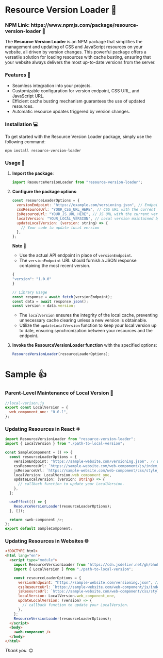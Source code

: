 <h1>Resource Version Loader 🔄</h1>

<h3>NPM Link: https://www.npmjs.com/package/resource-version-loader 🔗</h3>

The **Resource Version Loader** is an NPM package that simplifies the management and updating of CSS and JavaScript resources on your website, all driven by version changes. This powerful package offers a versatile solution for loading resources with cache busting, ensuring that your website always delivers the most up-to-date versions from the server.

<h3>Features 🌟</h3>

- Seamless integration into your projects.
- Customizable configuration for version endpoint, CSS URL, and JavaScript URL.
- Efficient cache busting mechanism guarantees the use of updated resources.
- Automatic resource updates triggered by version changes.

<h3>Installation 💻</h3>

To get started with the Resource Version Loader package, simply use the following command:

```
npm install resource-version-loader
```

<h3>Usage 🚀</h3>

1. **Import the package**:

   ```js
   import ResourceVersionLoader from "resource-version-loader";
   ```

2. **Configure the package options**:

   ```js
   const resourceLoaderOptions = {
     versionEndpoint: "https://example.com/versioning.json", // Endpoint to fetch the latest version
     cssResourceUrl: "YOUR_CSS_URL_HERE", // CSS URL with the current version
     jsResourceUrl: "YOUR_JS_URL_HERE", // JS URL with the current version
     localVersion: "YOUR_LOCAL_VERSION", // Local version maintained by parent
     updateLocalVersion: (version: string) => {
       // Your code to update local version
     },
   };
   ```

   **Note** 🌟

   - Use the actual API endpoint in place of `versionEndpoint`.
   - The `versionEndpoint` URL should furnish a JSON response containing the most recent version.

   ```js
   {
   "version": "1.0.0"
   }

   // Library Usage
   const response = await fetch(versionEndpoint);
   const data = await response.json();
   const version = data.version;
   ```

   - The `localVersion` ensures the integrity of the local cache, preventing unnecessary cache clearing unless a new version is obtainable.
   - Utilize the `updateLocalVersion` function to keep your local version up to date, ensuring synchronization between your resources and the endpoint.

3. **Invoke the ResourceVersionLoader function** with the specified options:

   ```js
   ResourceVersionLoader(resourceLoaderOptions);
   ```
<h1>Sample 👍</h1>

<h3>Parent-Level Maintenance of Local Version 💾</h3>

```js
//local-verison.js
export const LocalVersion = {
  web_component_one: "0.0.1",
};
```

<h3>Updating Resources in React ⚛️</h3>

```ts
import ResourceVersionLoader from "resource-version-loader";
import { LocalVersion } from "./path-to-local-version";

const SampleComponent = () => {
  const resourceLoaderOptions = {
    versionEndpoint: "https://sample-website.com/versioning.json", // Endpoint to fetch the latest version
    cssResourceUrl: `https://sample-website.com/web-component/js/index_v${LocalVersion.web_component_one}.css`, // CSS URL with curr version
    jsResourceUrl: `https://sample-website.com/web-component/css/style_v${LocalVersion.web_component_one}.js`, // JS with curr version
    localVersion: LocalVersion.web_component_one,
    updateLocalVersion: (version: string) => {
      // callback function to update your LocalVersion.
    },
  };

  useEffect(() => {
    ResourceVersionLoader(resourceLoaderOptions);
  }, []);

  return <web-component />;
};
export default SampleComponent;
```

<h3>Updating Resources in Websites 🌐</h3>

```html
<!DOCTYPE html>
<html lang="en">
  <script type="module">
    import ResourceVersionLoader from "https://cdn.jsdelivr.net/gh/bhokloo/resource-version-loader@v1.0.0/index.js";
    import { LocalVersion } from "./path-to-local-version";

    const resourceLoaderOptions = {
      versionEndpoint: "https://sample-website.com/versioning.json", // Endpoint to fetch the latest version
      cssResourceUrl: `https://sample-website.com/web-component/js/index_v${LocalVersion.web_component_one}.css`, // CSS URL with curr version
      jsResourceUrl: `https://sample-website.com/web-component/css/style_v${LocalVersion.web_component_one}.js`, // JS with curr version
      localVersion: LocalVersion.web_component_one,
      updateLocalVersion: (version) => {
        // callback function to update your LocalVersion.
      },
    };
    ResourceVersionLoader(resourceLoaderOptions);
  </script>
  <body>
    <web-component />
  </body>
</html>
```

_Thank you._ 😊
